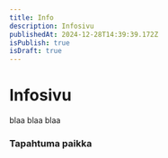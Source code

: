 ```yaml
---
title: Info
description: Infosivu
publishedAt: 2024-12-28T14:39:39.172Z
isPublish: true
isDraft: true
---
```

# I﻿nfosivu

blaa blaa blaa



### T﻿apahtuma paikka